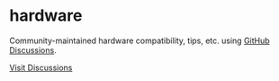 # hardware

Community-maintained hardware compatibility, tips, etc. using [GitHub Discussions][discussions].

[Visit Discussions][discussions]


[discussions]: https://github.com/elementary/hardware/discussions

